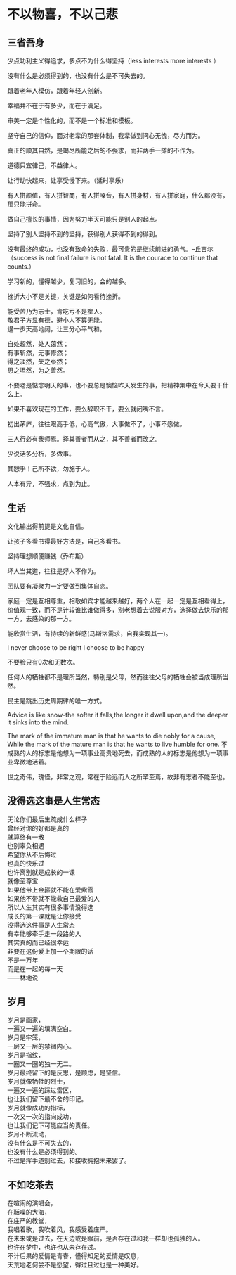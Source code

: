 <!-- <link rel="stylesheet" type="text/css" href="/themes/newsprint.css"> -->


# 不以物喜，不以己悲
## 三省吾身


少点功利主义得追求，多点不为什么得坚持（less interests more interests ）  

没有什么是必须得到的，也没有什么是不可失去的。  

跟着老年人模仿，跟着年轻人创新。  

幸福并不在于有多少，而在于满足。  

审美一定是个性化的，而不是一个标准和模板。  

坚守自己的信仰，面对老辈的那套体制，我辈做到问心无愧，尽力而为。  

真正的顺其自然，是竭尽所能之后的不强求，而非两手一摊的不作为。  

道德只宜律己，不益律人。  

让行动快起来，让享受慢下来。（延时享乐）  

有人拼颜值，有人拼智商，有人拼嗓音，有人拼身材，有人拼家庭，什么都没有，那只能拼命。  

做自己擅长的事情，因为努力半天可能只是别人的起点。  

坚持了别人坚持不到的坚持，获得别人获得不到的得到。  

没有最终的成功，也没有致命的失败，最可贵的是继续前进的勇气。–丘吉尔  （success is not final failure is not fatal. It is the courace to continue that counts.）  

学习新的，懂得越少，复习旧的，会的越多。  

挫折大小不是关键，关键是如何看待挫折。  

能受苦乃为志士，肯吃亏不是痴人。  
敬君子方显有德，避小人不算无能。  
退一步天高地阔，让三分心平气和。      

自处超然，处人蔼然；  
有事斩然，无事修然；  
得之淡然，失之泰然；  
思之坦然，为之善然。    

不要老是惦念明天的事，也不要总是懊恼昨天发生的事，把精神集中在今天要干什么上。  

如果不喜欢现在的工作，要么辞职不干，要么就闭嘴不言。  

初出茅庐，往往眼高手低，心高气傲，大事做不了，小事不愿做。 

三人行必有我师焉。择其善者而从之，其不善者而改之。   

少说话多分析，多做事。  

其恕乎！己所不欲，勿施于人。  

人本有异，不强求，点到为止。  

## 生活

文化输出得前提是文化自信。  

让孩子多看书得最好方法是，自己多看书。  

坚持理想顺便赚钱（乔布斯）  

坏人当其道，往往是好人不作为。  

团队要有凝聚力一定要做到集体自恋。  

家庭一定是互相尊重，相敬如宾才能越来越好，两个人在一起一定是互相看得上，价值观一致，而不是计较谁比谁做得多，别老想着去说服对方，选择做去快乐的那一方，去感染的那一方。

能欣赏生活，有持续的新鲜感(马斯洛需求，自我实现其一)。  

I never choose to be right I choose to be happy   

不要脸只有0次和无数次。  

任何人的牺牲都不是理所当然，特别是父母，然而往往父母的牺牲会被当成理所当然。  

民主是跳出历史周期律的唯一方式。  

Advice is like snow-the softer it falls,the longer it dwell upon,and the deeper it sinks into the mind.   

The mark of the immature man is that he wants to die nobly for a cause, While the mark of the mature man is that he wants to live humble for one.
不成熟的人的标志是他想为一项事业高贵地死去，而成熟的人的标志是他想为一项事业卑微地活着。

世之奇伟，瑰怪，非常之观，常在于险远而人之所罕至焉，故非有志者不能至也。



## 没得选这事是人生常态
无论你们最后生疏成什么样子  
曾经对你的好都是真的  
就算终有一散  
也别辜负相遇  
希望你从不后悔过  
也真的快乐过  
也许离别就是成长的一课  
就像至尊宝  
如果他带上金箍就不能在爱紫霞  
如果他不带就不能救自己最爱的人  
所以人生其实有很多事情没得选  
成长的第一课就是让你接受  
没得选这件事是人生常态  
有幸能够牵手走一段路的人  
其实真的而已经很幸运  
非要在这份爱上加一个期限的话  
不是一万年  
而是在一起的每一天  
——林地说

 ## 岁月

岁月是画家，  
一遍又一遍的填满空白。  
岁月是牢笼，  
一层又一层的禁锢内心。  
岁月是指纹，  
一圈又一圈的独一无二。  
岁月最终留下的是反思，是顾虑，是坚信。  
岁月就像牺牲的烈士，  
一遍又一遍的踩过雷区，  
也让我们留下最不舍的印记。  
岁月就像成功的指标，  
一次又一次的指向成功，  
也让我们记下可能应当的责任。  
岁月不断流动，  
没有什么是不可失去的，  
也没有什么是必须得到的。  
不过是挥手道别过去，和接收拥抱未来罢了。  

## 不如吃茶去

在喧闹的演唱会，  
在聒噪的大海，  
在庄严的教堂，  
我唱着歌，我吹着风，我感受着庄严。  
在未来或是过去，在天边或是眼前，是否存在过和我一样却也孤独的人。  
也许在梦中，也许也从未存在过。  
不计后果的爱情是青春，懂得知足的爱情是叹息，  
天荒地老何尝不是愿望，得过且过也是一种美好。  
